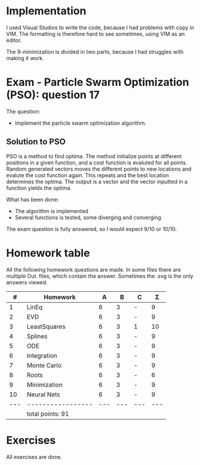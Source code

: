 # Implementation
I used Visual Studios to write the code, because I had problems with copy in VIM. 
The formatting is therefore hard to see sometimes, using VIM as an editor.

The 9-minimization is divided in two parts, because I had struggles with making it work.

# Exam - Particle Swarm Optimization (PSO): question 17
The question: 
- Implement the particle swarm optimization algorithm.

## Solution to PSO
PSO is a method to find optima. The method initialize points at different positions in a given function, and a cost function is evaluted for all points.
Random generated vectors moves the different points to new locations and evalute the cost function again. This repeats and the best location determines the optima.
The output is a vector and the vector inputted in a function yields the optima.

What has been done:
- The algorithm is implemented
- Several functions is tested, some diverging and converging

The exam question is fully answered, so I would expect 9/10 or 10/10.
 
# Homework table
All the following homework questions are made. In some files there are multiple Out. files, which contain the answer.
Sometimes the .svg is the only answers viewed.

| # | Homework        | A | B | C | Σ |
|---|-----------------|---|---|---|---|
| 1 | LinEq           | 6 | 3 | - | 9 |
| 2 | EVD             | 6 | 3 | - | 9 |
| 3 | LeastSquares    | 6 | 3 | 1 | 10 |
| 4 | Splines         | 6 | 3 | - | 9 |
| 5 | ODE             | 6 | 3 | - | 9 |
| 6 | Integration     | 6 | 3 | - | 9 |
| 7 | Monte Carlo     | 6 | 3 | - | 9 |
| 8 | Roots           | 6 | 3 | - | 6 |
| 9 | Minimization    | 6 | 3 | - | 9 |
| 10| Neural Nets     | 6 | 3 | - | 9 |
|---|-----------------|---|---|---|---|
|   | total points: 91|   |   |   |   |


# Exercises
All exercises are done.
